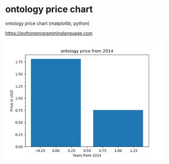# ontology price chart 

ontology price chart (matplotlib, python)

https://pythonprogramminglanguage.com

<img src='chart.png'>

